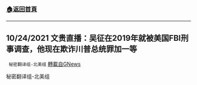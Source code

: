 ###  [:house:返回首頁](https://github.com/ourhimalayas/txt)
---


## 10/24/2021 文贵直播：吴征在2019年就被美国FBI刑事调查，他现在欺诈川普总统罪加一等
` 秘密翻译组-北美组` [轉載自GNews](https://gnews.org/zh-hans/1617440/)

秘密翻译组-北美组
